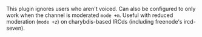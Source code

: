 This plugin ignores users who aren't voiced. Can also be configured to
only work when the channel is moderated `mode +m`. Useful with reduced
moderation (`mode +z`) on charybdis-based IRCds (including freenode's
ircd-seven).
